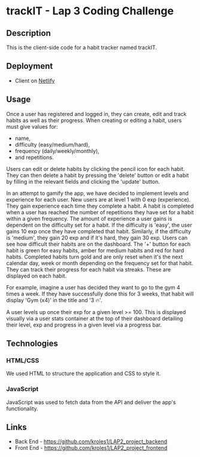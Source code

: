 # trackIT - Lap 3 Coding Challenge

## Description

This is the client-side code for a habit tracker named trackIT.

## Deployment

- Client on <a href="https://trackit-habit-tracker.netlify.app/" target="_blank">Netlify</a>

## Usage

Once a user has registered and logged in, they can create, edit and track habits as well as their progress. When creating or editing a habit, users must give values for:

- name,
- difficulty (easy/medium/hard),
- frequency (daily/weekly/monthly),
- and repetitions.

Users can edit or delete habits by clicking the pencil icon for each habit. They can then delete a habit by pressing the 'delete' button or edit a habit by filling in the relevant fields and clicking the 'update' button.

In an attempt to gamify the app, we have decided to implement levels and experience for each user. New users are at level 1 with 0 exp (experience). They gain experience each time they complete a habit. A habit is completed when a user has reached the number of repetitions they have set for a habit within a given frequency. The amount of experience a user gains is dependent on the difficulty set for a habit. If the difficulty is 'easy', the user gains 10 exp once they have completed that habit. Similarly, if the difficulty is 'medium', they gain 20 exp and if it's hard, they gain 30 exp. Users can see how difficult their habits are on the dashboard. The '+' button for each habit is green for easy habits, amber for medium habits and red for hard habits. Completed habits turn gold and are only reset when it's the next calendar day, week or month depending on the frequency set for that habit. They can track their progress for each habit via streaks. These are displayed on each habit.

For example, imagine a user has decided they want to go to the gym 4 times a week. If they have successfully done this for 3 weeks, that habit will display 'Gym (x4)' in the title and '3 🔥'.

A user levels up once their exp for a given level >= 100. This is displayed visually via a user stats container at the top of their dashboard detailing their level, exp and progress in a given level via a progress bar.

## Technologies

### HTML/CSS

We used HTML to structure the application and CSS to style it.

### JavaScript

JavaScript was used to fetch data from the API and deliver the app's functionality.

## Links
* Back End - https://github.com/kroles1/LAP2_project_backend
* Front End - https://github.com/kroles1/LAP2_project_frontend
